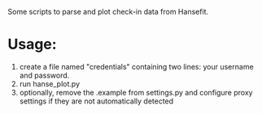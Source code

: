 Some scripts to parse and plot check-in data from Hansefit.

# Usage:
1. create a file named "credentials" containing two lines: your username and password.
2. run hanse_plot.py
3. optionally, remove the .example from settings.py and configure proxy settings if they are not automatically detected
